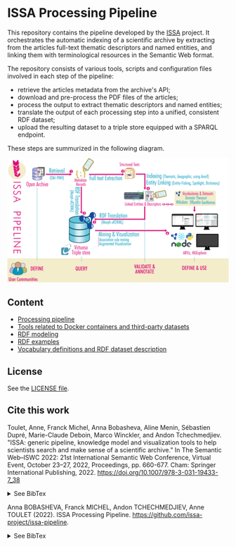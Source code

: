 # ISSA Processing Pipeline
 
This repository contains the pipeline developed by the [ISSA](https://issa.cirad.fr/) project.
It orchestrates the automatic indexing of a scientific archive by extracting from the articles full-text thematic descriptors and named entities, and linking them with terminological resources in the Semantic Web format.

The repository consists of various tools, scripts and configuration files involved in each step of the pipeline:
- retrieve the articles metadata from the archive's API;
- download and pre-process the PDF files of the articles;
- process the output to extract thematic descriptors and named  entities;
- translate the output of each processing step into a unified, consistent RDF dataset;
- upload the resulting dataset to a triple store equipped with a SPARQL endpoint.

These steps are summurized in the following diagram.

<img src="doc/pipeline_diagram.png" width="700" />


## Content

- [Processing pipeline](pipeline/)
- [Tools related to Docker containers and third-party datasets](environment/)
- [RDF modeling](doc/data-modeling.md)
- [RDF examples](doc/examples/)
- [Vocabulary definitions and RDF dataset description](dataset/)

## License

See the [LICENSE file](LICENSE).


## Cite this work

Toulet, Anne, Franck Michel, Anna Bobasheva, Aline Menin, Sébastien Dupré, Marie-Claude Deboin, Marco Winckler, and Andon Tchechmedjiev. "ISSA: generic pipeline, knowledge model and visualization tools to help scientists search and make sense of a scientific archive." In The Semantic Web–ISWC 2022: 21st International Semantic Web Conference, Virtual Event, October 23–27, 2022, Proceedings, pp. 660-677. Cham: Springer International Publishing, 2022. https://doi.org/10.1007/978-3-031-19433-7_38 
<details>
<summary>See BibTex</summary>

@inproceedings{toulet2022issa,
  title={ISSA: generic pipeline, knowledge model and visualization tools to help scientists search and make sense of a scientific archive},
  author={Toulet, Anne and Michel, Franck and Bobasheva, Anna and Menin, Aline and Dupr{\'e}, S{\'e}bastien and Deboin, Marie-Claude and Winckler, Marco and Tchechmedjiev, Andon},
  booktitle={The Semantic Web--ISWC 2022: 21st International Semantic Web Conference, Virtual Event, October 23--27, 2022, Proceedings},
  pages={660--677},
  year={2022},
  organization={Springer}
}
</details>


Anna BOBASHEVA, Franck MICHEL, Andon TCHECHMEDJIEV, Anne TOULET (2022). ISSA Processing Pipeline. https://github.com/issa-project/issa-pipeline.

<details>
<summary>See BibTex</summary>

@software{BOBASHEVA_issa-pipeline_2022,
author = {BOBASHEVA, Anna and MICHEL, Franck and TCHECHMEDJIEV, Andon and TOULET, Anne},
doi = {10.5281/zenodo.6513983},
month = {5},
title = {{issa-pipeline}},
url = {https://github.com/issa-project/issa-pipeline},
version = {1.0.0},
year = {2022}
}
</details>
